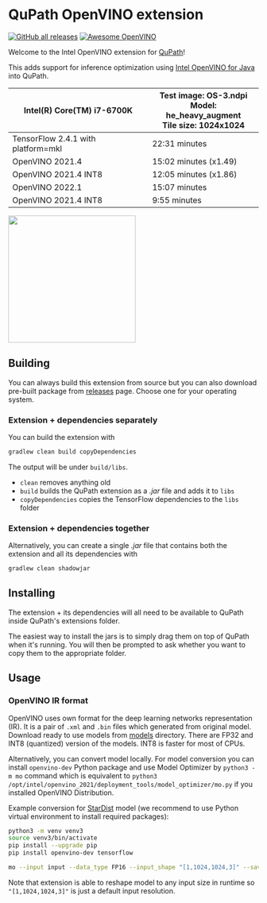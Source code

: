 # QuPath OpenVINO extension

[![GitHub all releases](https://img.shields.io/github/downloads/dkurt/qupath-extension-openvino/total?color=blue)](https://github.com/dkurt/qupath-extension-openvino/releases) [![Awesome OpenVINO](https://img.shields.io/badge/Awesome-OpenVINO-FC60A8?logo=awesomelists)](https://github.com/dkurt/awesome-openvino)

Welcome to the Intel OpenVINO extension for [QuPath](http://qupath.github.io)!

This adds support for inference optimization using [Intel OpenVINO for Java](https://github.com/openvinotoolkit/openvino_contrib/tree/master/modules/java_api) into QuPath.

| Intel(R) Core(TM) i7-6700K | **Test image**: OS-3.ndpi<br>**Model**: he_heavy_augment<br>**Tile size**: 1024x1024 |
|---|---|
|  TensorFlow 2.4.1 with platform=mkl | 22:31 minutes |
| OpenVINO 2021.4 | 15:02 minutes (x1.49) |
| OpenVINO 2021.4 INT8 | 12:05 minutes (x1.86) |
| OpenVINO 2022.1 | 15:07 minutes |
| OpenVINO 2021.4 INT8 | 9:55 minutes |

<img src="https://user-images.githubusercontent.com/25801568/159727338-6284edae-5cd2-4536-80af-a26e67efe85b.png" width="256">

## Building

You can always build this extension from source but you can also download pre-built package from [releases](https://github.com/dkurt/qupath-extension-openvino/releases) page. Choose one for your operating system.

### Extension + dependencies separately

You can build the extension with

```bash
gradlew clean build copyDependencies
```

The output will be under `build/libs`.

* `clean` removes anything old
* `build` builds the QuPath extension as a *.jar* file and adds it to `libs`
* `copyDependencies` copies the TensorFlow dependencies to the `libs` folder

### Extension + dependencies together

Alternatively, you can create a single *.jar* file that contains both the
extension and all its dependencies with

```bash
gradlew clean shadowjar
```

## Installing

The extension + its dependencies will all need to be available to QuPath inside
QuPath's extensions folder.

The easiest way to install the jars is to simply drag them on top of QuPath
when it's running.
You will then be prompted to ask whether you want to copy them to the
appropriate folder.


## Usage

### OpenVINO IR format

OpenVINO uses own format for the deep learning networks representation (IR). It is a pair of `.xml` and `.bin` files which generated from original model. Download ready to use models from [models](./models) directory. There are FP32 and INT8 (quantized) version of the models. INT8 is faster for most of CPUs.

Alternatively, you can convert model locally. For model conversion you can install `openvino-dev` Python package and use Model Optimizer by `python3 -m mo` command which is equivalent to `python3 /opt/intel/openvino_2021/deployment_tools/model_optimizer/mo.py` if you installed OpenVINO Distribution.

Example conversion for [StarDist](https://github.com/qupath/qupath-extension-stardist) model (we recommend to use Python virtual environment to install required packages):

```bash
python3 -m venv venv3
source venv3/bin/activate
pip install --upgrade pip
pip install openvino-dev tensorflow

mo --input input --data_type FP16 --input_shape "[1,1024,1024,3]" --saved_model_dir=he_heavy_augment
```

Note that extension is able to reshape model to any input size in runtime so `"[1,1024,1024,3]"` is just a default input resolution.
